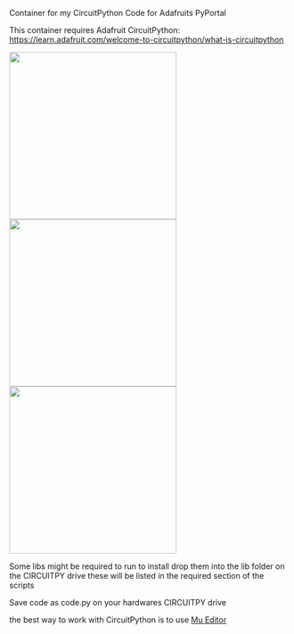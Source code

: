 Container for my CircuitPython Code for Adafruits PyPortal

This container requires Adafruit CircuitPython: https://learn.adafruit.com/welcome-to-circuitpython/what-is-circuitpython

<img src="https://cdn-shop.adafruit.com/970x728/4116-19.jpg" width="300"> <img src="https://cdn-shop.adafruit.com/970x728/4116-13.jpg" width="300"> <img src="https://cdn-shop.adafruit.com/970x728/4116-12.jpg" width="300">

Some libs might be required to run to install drop them into the lib folder on the CIRCUITPY drive
these will be listed in the required section of the scripts

Save code as code.py on your hardwares CIRCUITPY drive

the best way to work with CircuitPython is to use [Mu Editor](https://codewith.mu)
